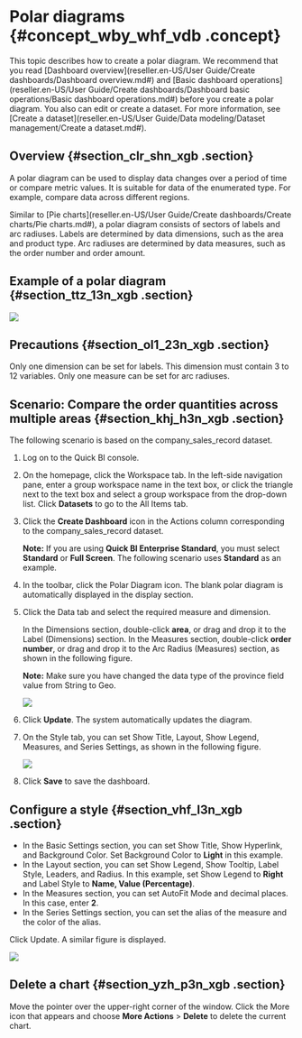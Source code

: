 # Polar diagrams {#concept_wby_whf_vdb .concept}

This topic describes how to create a polar diagram. We recommend that you read [Dashboard overview](reseller.en-US/User Guide/Create dashboards/Dashboard overview.md#) and [Basic dashboard operations](reseller.en-US/User Guide/Create dashboards/Dashboard basic operations/Basic dashboard operations.md#) before you create a polar diagram. You also can edit or create a dataset. For more information, see [Create a dataset](reseller.en-US/User Guide/Data modeling/Dataset management/Create a dataset.md#).

## Overview {#section_clr_shn_xgb .section}

A polar diagram can be used to display data changes over a period of time or compare metric values. It is suitable for data of the enumerated type. For example, compare data across different regions.

Similar to [Pie charts](reseller.en-US/User Guide/Create dashboards/Create charts/Pie charts.md#), a polar diagram consists of sectors of labels and arc radiuses. Labels are determined by data dimensions, such as the area and product type. Arc radiuses are determined by data measures, such as the order number and order amount.

## Example of a polar diagram {#section_ttz_13n_xgb .section}

![](http://static-aliyun-doc.oss-cn-hangzhou.aliyuncs.com/assets/img/9139/155721180639657_en-US.png)

## Precautions {#section_ol1_23n_xgb .section}

Only one dimension can be set for labels. This dimension must contain 3 to 12 variables. Only one measure can be set for arc radiuses.

## Scenario: Compare the order quantities across multiple areas {#section_khj_h3n_xgb .section}

The following scenario is based on the company\_sales\_record dataset.

1.  Log on to the Quick BI console.
2.  On the homepage, click the Workspace tab. In the left-side navigation pane, enter a group workspace name in the text box, or click the triangle next to the text box and select a group workspace from the drop-down list. Click **Datasets** to go to the All Items tab.
3.  Click the **Create Dashboard** icon in the Actions column corresponding to the company\_sales\_record dataset.

    **Note:** If you are using **Quick BI Enterprise Standard**, you must select **Standard** or **Full Screen**. The following scenario uses **Standard** as an example.

4.  In the toolbar, click the Polar Diagram icon. The blank polar diagram is automatically displayed in the display section.
5.  Click the Data tab and select the required measure and dimension.

    In the Dimensions section, double-click **area**, or drag and drop it to the Label \(Dimensions\) section. In the Measures section, double-click **order number**, or drag and drop it to the Arc Radius \(Measures\) section, as shown in the following figure.

    **Note:** Make sure you have changed the data type of the province field value from String to Geo.

    ![](http://static-aliyun-doc.oss-cn-hangzhou.aliyuncs.com/assets/img/9139/15572118061816_en-US.png)

6.  Click **Update**. The system automatically updates the diagram.
7.  On the Style tab, you can set Show Title, Layout, Show Legend, Measures, and Series Settings, as shown in the following figure.

    ![](http://static-aliyun-doc.oss-cn-hangzhou.aliyuncs.com/assets/img/9139/15572118061817_en-US.png)

8.  Click **Save** to save the dashboard.

## Configure a style {#section_vhf_l3n_xgb .section}

-   In the Basic Settings section, you can set Show Title, Show Hyperlink, and Background Color. Set Background Color to **Light** in this example.
-   In the Layout section, you can set Show Legend, Show Tooltip, Label Style, Leaders, and Radius. In this example, set Show Legend to **Right** and Label Style to **Name, Value \(Percentage\)**.
-   In the Measures section, you can set AutoFit Mode and decimal places. In this case, enter **2**.
-   In the Series Settings section, you can set the alias of the measure and the color of the alias.

Click Update. A similar figure is displayed.

![](http://static-aliyun-doc.oss-cn-hangzhou.aliyuncs.com/assets/img/9139/155721180633800_en-US.png)

## Delete a chart {#section_yzh_p3n_xgb .section}

Move the pointer over the upper-right corner of the window. Click the More icon that appears and choose **More Actions** \> **Delete** to delete the current chart.

